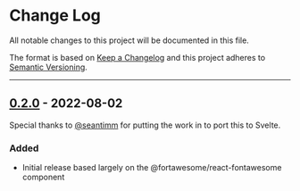 # Change Log

All notable changes to this project will be documented in this file.

The format is based on [Keep a Changelog](http://keepachangelog.com/) and this project adheres to [Semantic Versioning](http://semver.org/).

---

## [0.2.0](https://github.com/FortAwesome/svelte-fontawesome/releases/tag/0.2.0) - 2022-08-02

Special thanks to [@seantimm](https://github.com/seantimm) for putting the work in to port this to Svelte.

### Added

* Initial release based largely on the @fortawesome/react-fontawesome component
